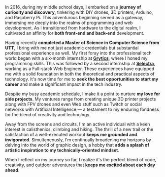 In 2016, during my middle school days, I embarked on a **journey of curiosity and discovery**, tinkering with DIY drones, 3D printers, Arduino, and Raspberry Pi. This adventurous beginning served as a gateway, immersing me deeply into the realms of programming and web development. As I transitioned from hardware to the digital realm, I cultivated an affinity for **both front-end and back-end** development.

Having recently **completed a Master of Science in Computer Science from UTT**, I bring with me not just academic credentials but substantial professional experience as well. My first foray into the professional tech world began with a six-month internship at [**Grytics**](https://grytics.com), where I honed my programming skills. This was followed by a second internship at [**Selectra**](https://careers.selectra.com/), working as a Full-stack Web Engineer. These experiences have equipped me with a solid foundation in both the theoretical and practical aspects of technology. It's now time for me to **seek the best opportunities to start my career** and make a significant impact in the tech industry.

Despite my busy academic schedule, I make it a point to nurture **my love for side projects**. My ventures range from creating unique 3D printer projects along with FPV drones and even Web stuff such as Twitch or social networks with Artificial Intelligence — a testament to my enduring fondness for the blend of creativity and technology.

Away from the screens and circuits, I'm an active individual with a keen interest in calisthenics, climbing and hiking. The thrill of a new trail or the satisfaction of a well-executed workout **keeps me grounded and invigorated**. Simultaneously, I'm continually broadening my horizons by delving into the world of graphic design, a hobby that **adds a splash of artistic inspiration to my technically-oriented mindset**.

When I reflect on my journey so far, I realize it's the perfect blend of code, creativity, and outdoor adventures that **keeps me excited about each day ahead**.
